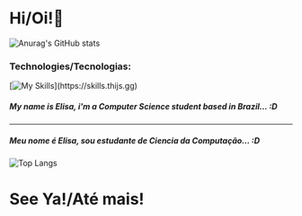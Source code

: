 # Hi/Oi!💫
![Anurag's GitHub stats](https://github-readme-stats.vercel.app/api?username=eliasader&show_icons=true&bg_color=00000000)

### Technologies/Tecnologias:
[![My Skills](https://skills.thijs.gg/icons?i=nodejs,py,react,git,html,css,)](https://skills.thijs.gg)

#####        My name is Elisa, i'm a Computer Science student based in Brazil... :D
-----
##### Meu nome é Elisa, sou estudante de Ciencia da Computação... :D
![Top Langs](https://github-readme-stats.vercel.app/api/top-langs/?username=eliasader&layout=compact)
        
# See Ya!/Até mais!
